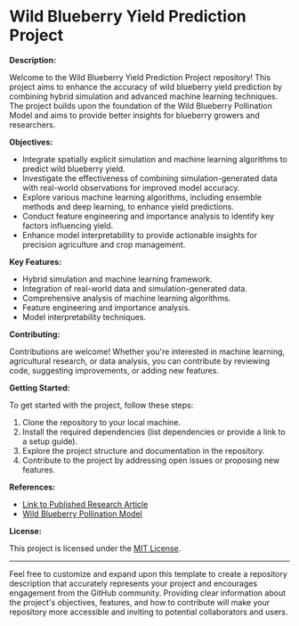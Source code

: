 # Wild Blueberry Yield Prediction Project

**Description:**

Welcome to the Wild Blueberry Yield Prediction Project repository! This project aims to enhance the accuracy of wild blueberry yield prediction by combining hybrid simulation and advanced machine learning techniques. The project builds upon the foundation of the Wild Blueberry Pollination Model and aims to provide better insights for blueberry growers and researchers.

**Objectives:**

- Integrate spatially explicit simulation and machine learning algorithms to predict wild blueberry yield.
- Investigate the effectiveness of combining simulation-generated data with real-world observations for improved model accuracy.
- Explore various machine learning algorithms, including ensemble methods and deep learning, to enhance yield predictions.
- Conduct feature engineering and importance analysis to identify key factors influencing yield.
- Enhance model interpretability to provide actionable insights for precision agriculture and crop management.

**Key Features:**

- Hybrid simulation and machine learning framework.
- Integration of real-world data and simulation-generated data.
- Comprehensive analysis of machine learning algorithms.
- Feature engineering and importance analysis.
- Model interpretability techniques.

**Contributing:**

Contributions are welcome! Whether you're interested in machine learning, agricultural research, or data analysis, you can contribute by reviewing code, suggesting improvements, or adding new features.

**Getting Started:**

To get started with the project, follow these steps:

1. Clone the repository to your local machine.
2. Install the required dependencies (list dependencies or provide a link to a setup guide).
3. Explore the project structure and documentation in the repository.
4. Contribute to the project by addressing open issues or proposing new features.

**References:**

- [Link to Published Research Article](link_to_published_article)
- [Wild Blueberry Pollination Model](link_to_model_info)

**License:**

This project is licensed under the [MIT License](link_to_license_file).

---

Feel free to customize and expand upon this template to create a repository description that accurately represents your project and encourages engagement from the GitHub community. Providing clear information about the project's objectives, features, and how to contribute will make your repository more accessible and inviting to potential collaborators and users.
